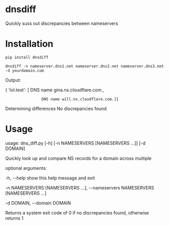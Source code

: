 # dnsdiff

Quickly suss out discrepancies between nameservers

# Installation

`pip install dnsdiff`

`dnsdiff -n nameserver.dns1.net nameserver.dns2.net nameserver.dns3.net -d yourdomain.com`

Output:

{   'lol.test':
[   DNS name gina.ns.cloudflare.com.,

                    DNS name will.ns.cloudflare.com.]}
Determining differences
No discrepancies found

# Usage 

usage: dns_diff.py [-h] [-n NAMESERVERS [NAMESERVERS ...]] [-d DOMAIN]

Quickly look up and compare NS records for a domain across multiple

optional arguments:

  -h, --help            show this help message and exit
  
  -n NAMESERVERS [NAMESERVERS ...], --nameservers NAMESERVERS [NAMESERVERS ...]
  
  -d DOMAIN, --domain DOMAIN


Returns a system exit code of 0 if no discrepancies found, otherwise returns 1 
